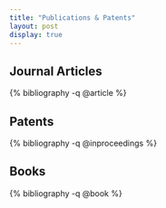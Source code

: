 ```yaml
---
title: "Publications & Patents"
layout: post
display: true
---
```

## Journal Articles

{% bibliography -q @article %}

## Patents

{% bibliography -q @inproceedings %}

## Books

{% bibliography -q @book %}

<!--
## Conferences and Workshops

{% bibliography -q @inproceedings %}

## Manuscripts

{% bibliography -q @phdthesis %} -->

